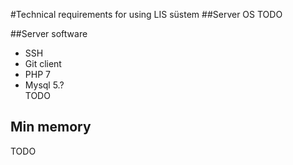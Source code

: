 #Technical requirements for using LIS süstem
##Server OS
TODO  

##Server software  
* SSH
* Git client
* PHP 7
* Mysql 5.?  
TODO  
## Min memory  
TODO  
